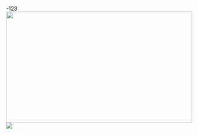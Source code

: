  -123
 <img src="https://hackmd.io/_uploads/rJe5aNi8p.png" height="300px" width="500px"/>
 <img src="https://hackmd.io/_uploads/SJ5N8NWC0.png"/>
